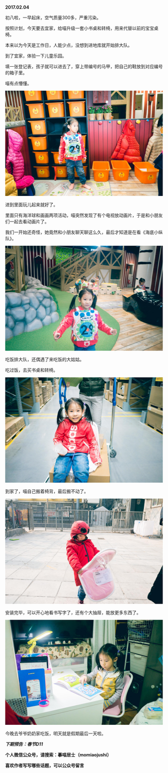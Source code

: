 
          
            
**2017.02.04**

初八啦，一早起床，空气质量300多，严重污染。

按照计划，今天要去宜家，给喵升级一套小书桌和转椅，用来代替以前的宝宝桌椅。

本来以为今天是工作日，人能少点，没想到进地库就开始排大队。

到了宜家，体验一下儿童乐园。

填一张登记表，孩子就可以进去了，穿上带编号的马甲，把自己的鞋放到对应编号的箱子里。

喵有点懵懂。




![](img/51001-e6a9f34c9e971601.jpg)




进到里面玩儿起来就好了。

里面只有海洋球和画画两项活动，喵突然发现了有个电视放动画片，于是和小朋友们一起去看动画片了。

我们一开始还奇怪，她竟然和小朋友聊天聊这么久，最后才知道是在看《海底小纵队》。




![](img/51001-f15c2bbd38976cdd.jpg)




吃饭排大队，还偶遇了来吃饭的大姑姑。

吃过饭，去买书桌和转椅。




![](img/51001-27127a5196ff9d37.jpg)




到家了，喵自己搬着椅背，最后搬不动了。




![](img/51001-b4dd4e08cf4e2b40.jpg)




安装完毕，可以开心地看书写字了，还有个大抽屉，能放更多东西了。




![](img/51001-c375573742cc7347.jpg)




今晚去爷爷奶奶家吃饭，明天就是假期最后一天啦。


***下期预告：春节D11***


**个人微信公众号，请搜索：摹喵居士（momiaojushi）**

**喜欢作者写写哪些话题，可以公众号留言**

          
        